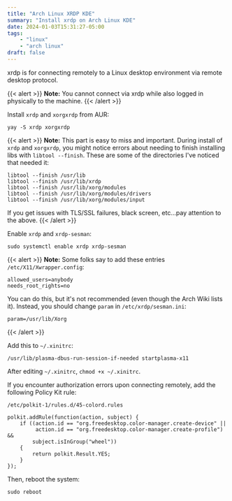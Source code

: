 ```yaml
---
title: "Arch Linux XRDP KDE"
summary: "Install xrdp on Arch Linux KDE"
date: 2024-01-03T15:31:27-05:00
tags:
    - "linux"
    - "arch linux"
draft: false
---
```


xrdp is for connecting remotely to a Linux desktop environment via remote desktop protocol.

{{< alert >}}
**Note:** You cannot connect via xrdp while also logged in physically to the machine.
{{< /alert >}}

Install `xrdp` and `xorgxrdp` from AUR:

```shell
yay -S xrdp xorgxrdp
```

{{< alert >}}
**Note:** This part is easy to miss and important. During install of `xrdp` and `xorgxrdp`, you might notice errors about needing to finish installing libs with `libtool --finish`. These are some of the directories I've noticed that needed it:

```shell
libtool --finish /usr/lib
libtool --finish /usr/lib/xrdp
libtool --finish /usr/lib/xorg/modules
libtool --finish /usr/lib/xorg/modules/drivers
libtool --finish /usr/lib/xorg/modules/input
```

If you get issues with TLS/SSL failures, black screen, etc...pay attention to the above.
{{< /alert >}}

Enable `xrdp` and `xrdp-sesman`:

```shell
sudo systemctl enable xrdp xrdp-sesman
```

{{< alert >}}
**Note:** Some folks say to add these entries `/etc/X11/Xwrapper.config`:

```text
allowed_users=anybody
needs_root_rights=no
```

You can do this, but it's not recommended (even though the Arch Wiki lists it). Instead, you should change `param` in `/etc/xrdp/sesman.ini`:

```text
param=/usr/lib/Xorg
```

{{< /alert >}}

Add this to `~/.xinitrc`:

```text
/usr/lib/plasma-dbus-run-session-if-needed startplasma-x11
```

After editing `~/.xinitrc`, `chmod +x ~/.xinitrc`.

If you encounter authorization errors upon connecting remotely, add the following Policy Kit rule:

```shell
/etc/polkit-1/rules.d/45-colord.rules
```

```text
polkit.addRule(function(action, subject) {
    if ((action.id == "org.freedesktop.color-manager.create-device" ||
         action.id == "org.freedesktop.color-manager.create-profile") &&
        subject.isInGroup("wheel"))
    {
        return polkit.Result.YES;
    }
});
```

Then, reboot the system:

```shell
sudo reboot
```
